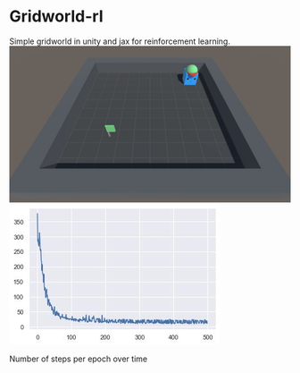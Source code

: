 # Gridworld-rl
Simple gridworld in unity and jax for reinforcement learning.
![unity environment](env.jpg)
![learning curve](output.jpg)

Number of steps per epoch over time
